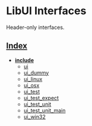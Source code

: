 # LibUI Interfaces

Header-only interfaces.

## [Index](../README.md)

- **[include](./README.md)**
  - [ui](./ui/README.md)
  - [ui_dummy](./ui_dummy/README.md)
  - [ui_linux](./ui_linux/README.md)
  - [ui_osx](./ui_osx/README.md)
  - [ui_test](./ui_test/README.md)
  - [ui_test_expect](./ui_test_expect/README.md)
  - [ui_test_unit](./ui_test_unit/README.md)
  - [ui_test_unit_main](./ui_test_unit_main/README.md)
  - [ui_win32](./ui_win32/README.md)
